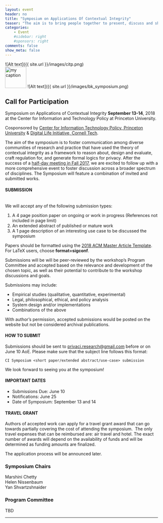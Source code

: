 ```yaml
---
layout: event
header: no
title: "Symposium on Applications Of Contextual Integrity"
teaser: "The aim is to bring people together to present, discuss and share ideas based on ongoing and completed projects drawing on CI as their underlying conception of privacy."
categories:
    - Event
    #sidebar: right
    #sponsors: right
comments: false
show_meta: false
---
```

![Alt text]({{ site.url }}/images/citp.png)
<br/>
<img src="{{ site.url }}/images/DLI_logo.jpg" alt="my caption" style="height: 70px;"/>
![Alt text]({{ site.url }}/images/bk_symposium.png)

## Call for Participation

Symposium on Applications of Contextual Integrity  <b>September 13-14</b>, 2018  at the Center for Information and Technology Policy at Princeton University.

Cosponsored by [Center for Information Technology Policy, Princeton University](https://citp.princeton.edu) & [Digital Life Initiative, Cornell Tech](https://www.dli.tech.cornell.edu).

The aim of the symposium is to foster communication among diverse communities of research and practice that have used the theory of contextual integrity as a framework to reason about, design and evaluate, craft regulation for, and generate formal logics for privacy.  After the success of a [half-day meeting in Fall 2017](http://privaci.info/event/ci_workshop/), we are excited to follow up with a more comprehensive  event to foster discussion across a broader spectrum of disciplines. The Symposium will feature a combination of invited and submitted works.

#### SUBMISSION
<br/>
We will accept any of the following submission types:

1. A 4 page position paper on ongoing or work in progress  (References not included in page limit)
2. An extended abstract of published or mature work
3. A 1 page description of an interesting use case to be discussed the symposium

Papers should be formatted using the [2018 ACM Master Article Template](https://www.acm.org/publications/authors/submissions). For LaTeX users, choose <b>format=sigconf</b>.

Submissions will be  will be peer-reviewed by the workshop’s Program Committee and accepted based on the relevance and development of the chosen topic, as well as their potential to contribute to the workshop discussions and goals.

Submissions may include:

* Empirical studies (qualitative, quantitative, experimental)
* Legal, philosophical, ethical, and policy analysis
* System design and/or implementations
* Combinations of the above

With author’s permission, accepted submissions would be posted on the website but not be considered archival publications.

#### HOW TO SUBMIT

Submissions should be sent to [privaci.research@gmail.com](mailto:privaci.research@gmail.com) before or on June 10 AoE. Please make sure that the subject line follows this format:
```
CI Symposium <short paper/extended abstract/use-case> submission
```

We look forward to seeing you at the symposium!

#### IMPORTANT DATES

* Submissions Due: June 10
* Notifications: June 25
* Date of Symposium: September 13 and 14

#### TRAVEL GRANT

Authors of accepted work can apply for a travel grant award that can go towards partially covering the cost of attending the symposium.  The only travel expenses that can be reimbursed are: air travel and hotel. The exact number of awards will depend on the availability of funds and will be determined as funding amounts are finalized.

The application process will be announced later.


### Symposium Chairs

Marshini Chetty<br/>
Helen Nissenbaum<br/>
Yan Shvartzshnaider<br/>

### Program Committee

TBD

<hr/>










